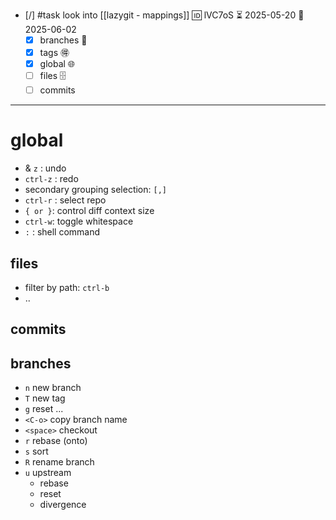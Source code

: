 
- [/] #task look into [[lazygit - mappings]] 🆔 lVC7oS ⏳ 2025-05-20 📅 2025-06-02
	- [x] branches 🎄
	- [x] tags 🉐
	- [x] global 🌐
	- [ ] files 🗄
	- [ ] commits
___
# global

- & `z` : undo
- `ctrl-z` : redo
- secondary grouping selection: `[,]`
- `ctrl-r` : select repo
- `{ or }`: control diff context size
- `ctrl-w`: toggle whitespace
- `:` : shell command

## files

- filter by path: `ctrl-b`
- ..

## commits

## branches

- `n` new branch
- `T` new tag
- `g` reset ...
- `<C-o>` copy branch name
- `<space>` checkout
- `r` rebase (onto)
- `s` sort
- `R` rename branch
- `u` upstream
	- rebase
	- reset
	- divergence

